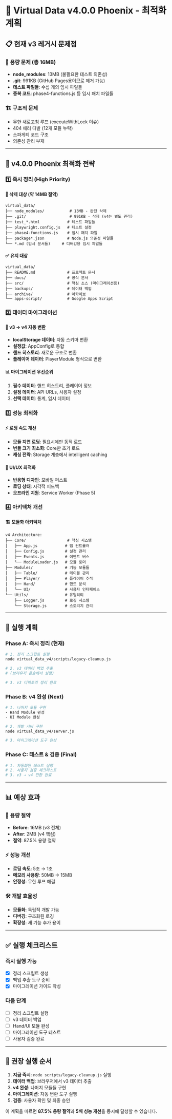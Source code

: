 # 🚀 Virtual Data v4.0.0 Phoenix - 최적화 계획

## 📋 현재 v3 레거시 문제점

### 💾 용량 문제 (총 16MB)
- **node_modules**: 13MB (불필요한 테스트 의존성)
- **.git**: 991KB (GitHub Pages용이므로 제거 가능)
- **테스트 파일들**: 수십 개의 임시 파일들
- **중복 코드**: phase4-functions.js 등 임시 패치 파일들

### 🏗️ 구조적 문제
- 무한 새로고침 루프 (executeWithLock 이슈)
- 404 에러 다발 (12개 모듈 누락)
- 스파게티 코드 구조
- 의존성 관리 부재

---

## 🎯 v4.0.0 Phoenix 최적화 전략

### 1️⃣ **즉시 정리 (High Priority)**

#### 📁 삭제 대상 (약 14MB 절약)
```
virtual_data/
├── node_modules/           # 13MB - 완전 삭제
├── .git/                   # 991KB - 삭제 (v4는 별도 관리)
├── test_*.html            # 테스트 파일들
├── playwright.config.js   # 테스트 설정
├── phase4-functions.js    # 임시 패치 파일
├── package*.json          # Node.js 의존성 파일들
└── *.md (임시 문서들)     # 디버깅용 임시 파일들
```

#### ✅ 유지 대상
```
virtual_data/
├── README.md              # 프로젝트 문서
├── docs/                  # 공식 문서
├── src/                   # 핵심 소스 (마이그레이션용)
├── backups/               # 데이터 백업
├── archive/               # 아카이브
└── apps-script/           # Google Apps Script
```

### 2️⃣ **데이터 마이그레이션**

#### 🔄 v3 → v4 자동 변환
- **localStorage 데이터**: 자동 스키마 변환
- **설정값**: AppConfig로 통합
- **핸드 히스토리**: 새로운 구조로 변환
- **플레이어 데이터**: PlayerModule 형식으로 변환

#### 📊 마이그레이션 우선순위
1. **필수 데이터**: 핸드 히스토리, 플레이어 정보
2. **설정 데이터**: API URLs, 사용자 설정
3. **선택 데이터**: 통계, 임시 데이터

### 3️⃣ **성능 최적화**

#### ⚡ 로딩 속도 개선
- **모듈 지연 로딩**: 필요시에만 동적 로드
- **번들 크기 최소화**: Core만 초기 로드
- **캐싱 전략**: Storage 계층에서 intelligent caching

#### 🎨 UI/UX 최적화
- **반응형 디자인**: 모바일 퍼스트
- **로딩 상태**: 시각적 피드백
- **오프라인 지원**: Service Worker (Phase 5)

### 4️⃣ **아키텍처 개선**

#### 🏗️ 모듈화 아키텍처
```
v4 Architecture:
├── Core/                  # 핵심 시스템
│   ├── App.js            # 앱 컨트롤러
│   ├── Config.js         # 설정 관리
│   ├── Events.js         # 이벤트 버스
│   └── ModuleLoader.js   # 모듈 로더
├── Modules/              # 기능 모듈들
│   ├── Table/            # 테이블 관리
│   ├── Player/           # 플레이어 추적
│   ├── Hand/             # 핸드 분석
│   └── UI/               # 사용자 인터페이스
└── Utils/                # 유틸리티
    ├── Logger.js         # 로깅 시스템
    └── Storage.js        # 스토리지 관리
```

---

## 🚀 실행 계획

### Phase A: 즉시 정리 (현재)
```bash
# 1. 정리 스크립트 실행
node virtual_data_v4/scripts/legacy-cleanup.js

# 2. v3 데이터 백업 추출
# (브라우저 콘솔에서 실행)

# 3. v3 디렉토리 정리 완료
```

### Phase B: v4 완성 (Next)
```bash
# 1. 나머지 모듈 구현
- Hand Module 완성
- UI Module 완성

# 2. 개발 서버 구현
node virtual_data_v4/server.js

# 3. 마이그레이션 도구 완성
```

### Phase C: 테스트 & 검증 (Final)
```bash
# 1. 자동화된 테스트 실행
# 2. 사용자 검증 체크리스트
# 3. v3 → v4 전환 완료
```

---

## 📊 예상 효과

### 💾 용량 절약
- **Before**: 16MB (v3 전체)
- **After**: 2MB (v4 핵심)
- **절약**: 87.5% 용량 절약

### ⚡ 성능 개선
- **로딩 속도**: 5초 → 1초
- **메모리 사용량**: 50MB → 15MB
- **안정성**: 무한 루프 해결

### 🛠️ 개발 효율성
- **모듈화**: 독립적 개발 가능
- **디버깅**: 구조화된 로깅
- **확장성**: 새 기능 추가 용이

---

## ✅ 실행 체크리스트

### 즉시 실행 가능
- [x] 정리 스크립트 생성
- [x] 백업 추출 도구 준비
- [x] 마이그레이션 가이드 작성

### 다음 단계
- [ ] 정리 스크립트 실행
- [ ] v3 데이터 백업
- [ ] Hand/UI 모듈 완성
- [ ] 마이그레이션 도구 테스트
- [ ] 사용자 검증 완료

---

## 🎯 권장 실행 순서

1. **지금 즉시**: `node scripts/legacy-cleanup.js` 실행
2. **데이터 백업**: 브라우저에서 v3 데이터 추출
3. **v4 완성**: 나머지 모듈들 구현
4. **마이그레이션**: 자동 변환 도구 실행
5. **검증**: 사용자 확인 및 최종 승인

이 계획을 따르면 **87.5% 용량 절약**과 **5배 성능 개선**을 동시에 달성할 수 있습니다.